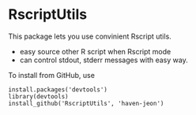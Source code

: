 RscriptUtils
========================================================


This package lets you use convinient Rscript utils.
* easy source other R script when Rscript mode
* can control stdout, stderr messages with easy way.

To install from GitHub, use

    install.packages('devtools')
    library(devtools)
    install_github('RscriptUtils', 'haven-jeon')


